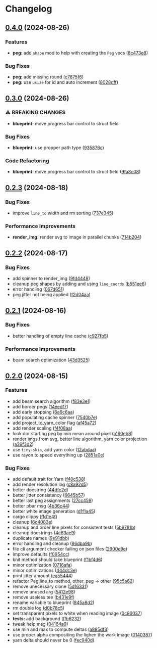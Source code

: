 # Changelog

## [0.4.0](https://github.com/loiccoyle/strandify/compare/strandify-v0.3.0...strandify-v0.4.0) (2024-08-26)


### Features

* **peg:** add `shape` mod to help with creating the `Peg` vecs ([8c473e8](https://github.com/loiccoyle/strandify/commit/8c473e8e71a5be31ce9cbecfddca077a8a7beacd))


### Bug Fixes

* **peg:** add missing round ([c7875f6](https://github.com/loiccoyle/strandify/commit/c7875f6fb6368e5afa505751e611433d47631a39))
* **peg:** use `usize` for id and auto increment ([8028dff](https://github.com/loiccoyle/strandify/commit/8028dff6db4d70a58d161421a25bc660d22e80ad))

## [0.3.0](https://github.com/loiccoyle/strandify/compare/strandify-v0.2.3...strandify-v0.3.0) (2024-08-26)


### ⚠ BREAKING CHANGES

* **blueprint:** move progress bar control to struct field

### Bug Fixes

* **blueprint:** use propper path type ([935876c](https://github.com/loiccoyle/strandify/commit/935876c8c34bce7c9fdfd9ca65489a2a52bfd57d))


### Code Refactoring

* **blueprint:** move progress bar control to struct field ([9fa8c08](https://github.com/loiccoyle/strandify/commit/9fa8c08f14b7b75dbf6e866a2ebbc0775f814aa1))

## [0.2.3](https://github.com/loiccoyle/strandify/compare/strandify-v0.2.2...strandify-v0.2.3) (2024-08-18)


### Bug Fixes

* improve `line_to` width and rm sorting ([737e345](https://github.com/loiccoyle/strandify/commit/737e345ee3353e67db808329f78740ed9dec4812))


### Performance Improvements

* **render_img:** render svg to image in parallel chunks ([714b204](https://github.com/loiccoyle/strandify/commit/714b2047d422aaf73778949778e334b89835a784))

## [0.2.2](https://github.com/loiccoyle/strandify/compare/strandify-v0.2.1...strandify-v0.2.2) (2024-08-17)


### Bug Fixes

* add spinner to render_img ([9fd4448](https://github.com/loiccoyle/strandify/commit/9fd444818010da0abbe403014e33328bd4420ff6))
* cleanup peg shapes by adding and using `line_coords` ([b551ee6](https://github.com/loiccoyle/strandify/commit/b551ee6d0ed1c4c3f23e3ee51c5ad8ac73e0e032))
* error handling ([067d651](https://github.com/loiccoyle/strandify/commit/067d651c2659472344e7bfdffd1f450b3abec29f))
* peg jitter not being applied ([f2d04aa](https://github.com/loiccoyle/strandify/commit/f2d04aa6bfeda765fd1a0a67c55ad7e7d62308ac))

## [0.2.1](https://github.com/loiccoyle/strandify/compare/strandify-v0.2.0...strandify-v0.2.1) (2024-08-16)


### Bug Fixes

* better handling of empty line cache ([c927fb5](https://github.com/loiccoyle/strandify/commit/c927fb5fde5373f672fc5f6a6031463a786f15f0))


### Performance Improvements

* beam search optimization ([43d3525](https://github.com/loiccoyle/strandify/commit/43d3525d208922c9a41b1057b207ba65abe31301))

## [0.2.0](https://github.com/loiccoyle/strandify/compare/strandify-v0.1.0...strandify-v0.2.0) (2024-08-15)


### Features

* add beam search algorithm ([f83e3e1](https://github.com/loiccoyle/strandify/commit/f83e3e1f4c34bb3cd1c0fae634ecbb94c7880283))
* add border pegs ([14eedf7](https://github.com/loiccoyle/strandify/commit/14eedf74e8d159034c66cb564cf90bf0c501161c))
* add early stopping ([6a6c6aa](https://github.com/loiccoyle/strandify/commit/6a6c6aa7cd0a5dca28f49d1b4ed0588f3c44e43e))
* add populating cache spinner ([7540b7e](https://github.com/loiccoyle/strandify/commit/7540b7efa82c57f3a527cf25368b3c81ec8ea8cd))
* add project_to_yarn_color flag ([af45a72](https://github.com/loiccoyle/strandify/commit/af45a7201b9e571c597be1f9bc1e68c423e9e059))
* add render scaling ([f4f08aa](https://github.com/loiccoyle/strandify/commit/f4f08aa58a398880001d0f0b4e8319e021e64538))
* look dor starting peg by min mean around pixel ([a160eb8](https://github.com/loiccoyle/strandify/commit/a160eb82a1ed3e7c4992ffeb773e6f41526abb6e))
* render imgs from svg, better line algorithm, yarn color projection ([a39f3d2](https://github.com/loiccoyle/strandify/commit/a39f3d286cd791dc2ae9fc664463ec8bc13961cf))
* use `tiny-skia`, add yarn color ([12abdaa](https://github.com/loiccoyle/strandify/commit/12abdaa58c1cb411274493ca633d1e6a5f00301f))
* use rayon to speed everything up ([2851a0e](https://github.com/loiccoyle/strandify/commit/2851a0e8208f91de0f98e1edff66471939b25fa2))


### Bug Fixes

* add default trait for Yarn ([f40c538](https://github.com/loiccoyle/strandify/commit/f40c53826f13d8e51697b6fd589a510e8408bc09))
* add render resolution log ([c8a92d5](https://github.com/loiccoyle/strandify/commit/c8a92d5c174c1754f7021f05eeb289a910784e2a))
* better docstring ([44dfc2d](https://github.com/loiccoyle/strandify/commit/44dfc2dbbf2da9c2812391fd7100c724360d2747))
* better jitter consistency ([6645b57](https://github.com/loiccoyle/strandify/commit/6645b578684d99dfd9b92f235234a84b0993e28a))
* better last peg assignments ([27cc459](https://github.com/loiccoyle/strandify/commit/27cc4597742353721a9e4cfab512e4bef5fda2f8))
* better pbar msg ([4b36c44](https://github.com/loiccoyle/strandify/commit/4b36c4469c94cd453a360107d26d7ef84946269f))
* better white image generation ([d1f1a45](https://github.com/loiccoyle/strandify/commit/d1f1a4551094e77564cf5026629800cb4423a5a2))
* cargo clippy ([ffd1e4f](https://github.com/loiccoyle/strandify/commit/ffd1e4f318a4595df8b3d4368d84a4fd156033a9))
* cleanup ([6c4083e](https://github.com/loiccoyle/strandify/commit/6c4083ee526a3d49fd969580499a1565dccfb309))
* cleanup and order line pixels for consistent tests ([5b9781b](https://github.com/loiccoyle/strandify/commit/5b9781b36afc52f178cc7ee79eae032dac239839))
* cleanup docstrings ([4c63ae9](https://github.com/loiccoyle/strandify/commit/4c63ae95e451a746356cb0b15587c763526b6ff1))
* duplicate names ([9e91dbb](https://github.com/loiccoyle/strandify/commit/9e91dbbdb62dec237639dbc7aaa738aedcfd7673))
* error handling and cleanup ([86dba9b](https://github.com/loiccoyle/strandify/commit/86dba9befa25a772bb76482ab593a30a642aeb0d))
* file cli argument checker failing on json files ([2900e9e](https://github.com/loiccoyle/strandify/commit/2900e9e676f055157b82b5ef8809d5b723801cfc))
* improve defaults ([f0954cc](https://github.com/loiccoyle/strandify/commit/f0954cccb71a1d3e6c396e30b73e0f606af83bed))
* knit method should take blueprint ([f1bf4d6](https://github.com/loiccoyle/strandify/commit/f1bf4d6601c47e28909ab0a1b3e971c833363d5d))
* minor optimization ([0716afa](https://github.com/loiccoyle/strandify/commit/0716afaaeaf0f274ba28ec5c260cc2707de75a0c))
* minor optimizations ([444dc3e](https://github.com/loiccoyle/strandify/commit/444dc3efd3a85cb39ab4dfc3d647c86e6fe27915))
* print jitter amount ([ea55444](https://github.com/loiccoyle/strandify/commit/ea554444734d5cc02bae81e285a346428586e3c3))
* refactor Peg.line_to method, other_peg -&gt; other ([95c5a62](https://github.com/loiccoyle/strandify/commit/95c5a629700d541cda340587a76d2397db6885d4))
* remove unecessary clone ([5d16331](https://github.com/loiccoyle/strandify/commit/5d163312586e8ac1083d668891b799d3de061062))
* remove unused arg ([5412e98](https://github.com/loiccoyle/strandify/commit/5412e98f29dd1ef62269ce566e32d062af279fbd))
* remove useless tee ([b431e9f](https://github.com/loiccoyle/strandify/commit/b431e9fdf8bc41a9e9b6665d75642525712bfc21))
* rename variable to blueprint ([845a8d2](https://github.com/loiccoyle/strandify/commit/845a8d26cc457598571f7ef4a9f01a73fd1177ec))
* rm double log ([d0b78c5](https://github.com/loiccoyle/strandify/commit/d0b78c5b6c0e0625581eeb40ee8f80f88d2d04bd))
* set transparent pixels to white when reading image ([0c86037](https://github.com/loiccoyle/strandify/commit/0c860377a1637022e23b9d23cc62174f4289d3ac))
* **tests:** add background ([ffb6232](https://github.com/loiccoyle/strandify/commit/ffb6232d77555fe761d2bdefcbac2e972c9006a3))
* tweak help msg ([04164a9](https://github.com/loiccoyle/strandify/commit/04164a95245e52c94b3692e18e1c86b0d2d59b70))
* use min and max to compute deltas ([a885df3](https://github.com/loiccoyle/strandify/commit/a885df32982538cb26a9566ed777a0de92c89c7a))
* use proper alpha compositing the lighen the work image ([0140387](https://github.com/loiccoyle/strandify/commit/0140387baa9543a49f5bb7985ac974d437ea1a47))
* yarn delta should never be 0 ([fec940d](https://github.com/loiccoyle/strandify/commit/fec940d07c55086df8965f38878d200275eea22a))
